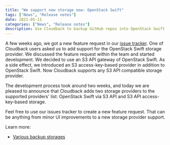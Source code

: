 ```yaml
---
title: "We support new storage now: OpenStack Swift"
tags: ["News", "Release notes"]
date: 2021-05-11
categories: ["News", "Release notes"]
description: Use Cloudback to backup GitHub repos into OpenStack Swift storage
---
```


A few weeks ago, we got a new feature request in our [issue tracker](https://github.com/cloudback/issue-tracker/issues). One of Cloudback users asked us to add support for the OpenStack Swift storage provider. We discussed the feature request within the team and started development. We decided to use an S3 API gateway of OpenStack Swift. As a side effect, we introduced an S3 access-key-based provider in addition to OpenStack Swift. Now Cloudback supports any S3 API compatible storage provider.

The development process took around two weeks, and today we are pleased to announce that Cloudback adds two storage providers to the supported providers' list: OpenStack Swift via S3 API and S3 API access-key-based storage.

Feel free to use our issues tracker to create a new feature request. That can be anything from minor UI improvements to a new storage provider support.

Learn more: 
 - [Various backup storages](https://docs.cloudback.it/features/various-backup-storages/) 